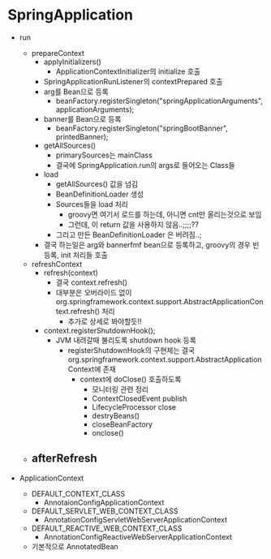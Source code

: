 # SpringApplication


 - run 
   - prepareContext
     - applyInitializers()
       - ApplicationContextInitializer의 initialize 호출
     - SpringApplicationRunListener의 contextPrepared 호출
     - arg를 Bean으로 등록
       - beanFactory.registerSingleton("springApplicationArguments", applicationArguments);
     - banner를 Bean으로 등록
       - beanFactory.registerSingleton("springBootBanner", printedBanner);
     - getAllSources()
       - primarySources는 mainClass
       - 결국에 SpringApplication.run의 args로 들어오는 Class들
     - load
       - getAllSources() 값을 넘김
       - BeanDefinitionLoader 생성
       - Sources들을 load 처리
         - groovy면 여기서 로드를 하는데, 아니면 cnt만 올리는것으로 보임
         - 그런데, 이 return 값을 사용하지 않음..;;;;??
       - 그리고 만든 BeanDefinitionLoader 은 버려짐..;
      - 결국 하는일은 arg와 bannerfmf bean으로 등록하고, groovy의 경우 빈등록, init 처리들 호출
   - refreshContext
     - refresh(context)
       - 결국 context.refresh()
       - 대부분은 오버라이드 없이 org.springframework.context.support.AbstractApplicationContext.refresh() 처리
         - 추가로 상세로 봐야할듯!!
     - context.registerShutdownHook();
       - JVM 내려갈때 불리도록 shutdown hook 등록
         - registerShutdownHook의 구현체는 결국 org.springframework.context.support.AbstractApplicationContext에 존재
           - context에 doClose() 호출하도록
             - 모니터링 관련 정리
             - ContextClosedEvent publish
             - LifecycleProcessor close
             - destryBeans()
             - closeBeanFactory
             - onclose()
   - afterRefresh
     - 





- ApplicationContext
  - DEFAULT_CONTEXT_CLASS
    - AnnotaionConfigApplicationContext
  - DEFAULT_SERVLET_WEB_CONTEXT_CLASS
    - AnnotationConfigServletWebServerApplicationContext
  - DEFAULT_REACTIVE_WEB_CONTEXT_CLASS
    - AnnotationConfigReactiveWebServerApplicationContext
  - 기본적으로 AnnotatedBean
